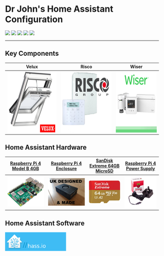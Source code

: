 # Dr John's Home Assistant Configuration

<p>
  <img src="https://img.shields.io/badge/HA--Version-0.107.5-brightgreen.svg"/>
  <href="https://github.com/hassio-addons/addon-tasmoadmin"><img src="https://img.shields.io/badge/Supervisor-214-brightgreen.svg"/>
  <img src="https://img.shields.io/badge/license-MIT-yellow.svg"/>
  <href="https://github.com/hassio-addons/addon-appdaemon4"><img src="https://img.shields.io/badge/AppDaemon4-v0.2.3-5294E2.svg"/>
  <href="https://github.com/hassio-addons/addon-tasmoadmin"><img src="https://img.shields.io/badge/deConz-2.05.75-5294E2.svg"/>
</p>
<hr/>

## Key Components

| Velux | Risco | Wiser |
| --- | --- | --- |
| <img src="./images/velux/velux_integra.png" height="200"/> | <img src="./images/risco/risco_lightsys2_main.png" height="200"/> |   <img src="./images/wiser/wiser_kit1.jpg" height="200"/> |



## Home Assistant Hardware

| [Raspberry Pi 4 Model B 4GB](https://thepihut.com/products/raspberry-pi-4-model-b) | [Raspberry Pi 4 Enclosure](https://www.ebay.co.uk/itm/Raspberry-Pi-4-Pi4-Case-Cooling-Kit-inc-Fan-Heatsink-35-C-lower-temps/) | [SanDisk Extreme 64GB MicroSD]() | [Raspberry Pi 4 Power Supply](https://thepihut.com/products/raspberry-pi-psu-uk) |
| --- | --- | --- | --- |
| <img src="./images/ha/raspberry_pi4.jpg" width="250"/> | <img src="./images/ha/enclosure.jpg" width="250"/> | <img src="./images/ha/SandDiskExtreme64GBMicroSDCard.jfif" width="150"/> | <img src="./images/ha/UK_PSU_BLACK_TRANS_400x.jpg" width="200"/> |

## Home Assistant Software
<img src="./images/ha/HAlogo.png" width="200"/>



